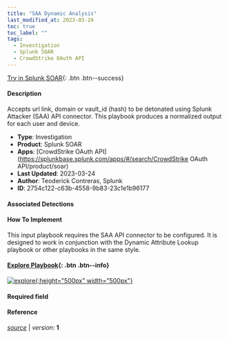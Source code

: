```yaml
---
title: "SAA Dynamic Analysis"
last_modified_at: 2023-03-24
toc: true
toc_label: ""
tags:
  - Investigation
  - Splunk SOAR
  - CrowdStrike OAuth API
---
```


[Try in Splunk SOAR](https://www.splunk.com/en_us/software/splunk-security-orchestration-and-automation.html){: .btn .btn--success}

#### Description

Accepts url link, domain or vault_id (hash) to be detonated using Splunk Attacker (SAA) API connector. This playbook produces a normalized output for each user and device.

- **Type**: Investigation
- **Product**: Splunk SOAR
- **Apps**: [CrowdStrike OAuth API](https://splunkbase.splunk.com/apps/#/search/CrowdStrike OAuth API/product/soar)
- **Last Updated**: 2023-03-24
- **Author**: Teoderick Contreras, Splunk
- **ID**: 2754c122-c63b-4558-9b83-23c1e1b96177

#### Associated Detections


#### How To Implement
This input playbook requires the SAA API connector to be configured. It is designed to work in conjunction with the Dynamic Attribute Lookup playbook or other playbooks in the same style.


#### [Explore Playbook](https://splunk.github.io/soar-playbook-viewer/?playbook=https://raw.githubusercontent.com/phantomcyber/playbooks/latest/SAA_Dynamic_Analysis.json){: .btn .btn--info}

[![explore](https://raw.githubusercontent.com/splunk/security_content/develop/playbooks/SAA_Dynamic_Analysis.png){:height="500px" width="500px"}](https://splunk.github.io/soar-playbook-viewer/?playbook=https://raw.githubusercontent.com/phantomcyber/playbooks/latest/SAA_Dynamic_Analysis.json)

#### Required field


#### Reference



[*source*](https://github.com/splunk/security_content/tree/develop/playbooks/SAA_Dynamic_Analysis.yml) \| *version*: **1**